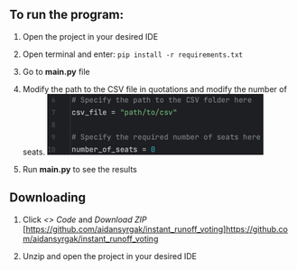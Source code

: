 ## To run the program:

1. Open the project in your desired IDE

2. Open terminal and enter:
`pip install -r requirements.txt`

3. Go to **main.py** file

4. Modify the path to the CSV file in quotations and modify the number of seats.
![img.png](misc/img.png)

5. Run **main.py** to see the results


## Downloading

1. Click *<> Code* and *Download ZIP*
[https://github.com/aidansyrgak/instant_runoff_voting]https://github.com/aidansyrgak/instant_runoff_voting

2. Unzip and open the project in your desired IDE